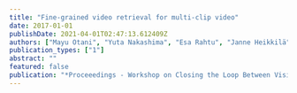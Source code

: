 ```yaml
---
title: "Fine-grained video retrieval for multi-clip video"
date: 2017-01-01
publishDate: 2021-04-01T02:47:13.612409Z
authors: ["Mayu Otani", "Yuta Nakashima", "Esa Rahtu", "Janne Heikkilä"]
publication_types: ["1"]
abstract: ""
featured: false
publication: "*Proceeedings - Workshop on Closing the Loop Between Vision and Language at ICCV*"
---
```


